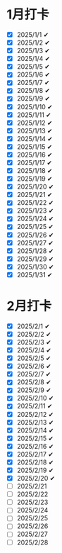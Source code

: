 # 1月打卡

- [x] 2025/1/1 ✔
- [x] 2025/1/2 ✔
- [x] 2025/1/3 ✔
- [x] 2025/1/4 ✔
- [x] 2025/1/5 ✔
- [x] 2025/1/6 ✔
- [x] 2025/1/7 ✔
- [x] 2025/1/8 ✔
- [x] 2025/1/9 ✔
- [x] 2025/1/10 ✔
- [x] 2025/1/11 ✔
- [x] 2025/1/12 ✔
- [x] 2025/1/13 ✔
- [x] 2025/1/14 ✔
- [x] 2025/1/15 ✔
- [x] 2025/1/16 ✔
- [x] 2025/1/17 ✔
- [x] 2025/1/18 ✔
- [x] 2025/1/19 ✔
- [x] 2025/1/20 ✔
- [x] 2025/1/21 ✔
- [x] 2025/1/22 ✔
- [x] 2025/1/23 ✔
- [x] 2025/1/24 ✔
- [x] 2025/1/25 ✔
- [x] 2025/1/26 ✔ 
- [x] 2025/1/27 ✔
- [x] 2025/1/28 ✔
- [x] 2025/1/29 ✔
- [x] 2025/1/30 ✔
- [x] 2025/1/31 ✔

# 2月打卡

- [x] 2025/2/1 ✔
- [x] 2025/2/2 ✔
- [x] 2025/2/3 ✔
- [x] 2025/2/4 ✔
- [x] 2025/2/5 ✔
- [x] 2025/2/6 ✔
- [x] 2025/2/7 ✔
- [x] 2025/2/8 ✔
- [x] 2025/2/9 ✔
- [x] 2025/2/10 ✔
- [x] 2025/2/11 ✔ 
- [x] 2025/2/12 ✔
- [x] 2025/2/13 ✔
- [x] 2025/2/14 ✔
- [x] 2025/2/15 ✔
- [x] 2025/2/16 ✔
- [x] 2025/2/17 ✔
- [x] 2025/2/18 ✔
- [x] 2025/2/19 ✔
- [x] 2025/2/20 ✔
- [ ] 2025/2/21
- [ ] 2025/2/22
- [ ] 2025/2/23
- [ ] 2025/2/24
- [ ] 2025/2/25
- [ ] 2025/2/26
- [ ] 2025/2/27
- [ ] 2025/2/28
